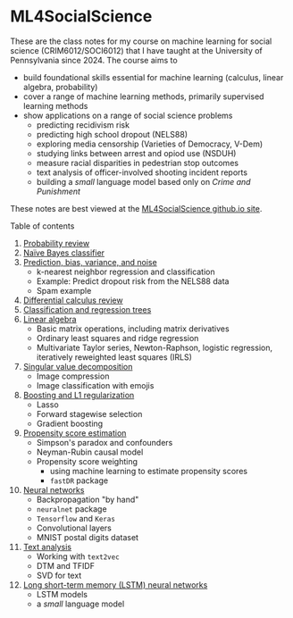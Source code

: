 # ML4SocialScience
These are the class notes for my course on machine learning for social science (CRIM6012/SOCI6012) that I have taught at the University of Pennsylvania since 2024. The course aims to 
-  build foundational skills essential for machine learning (calculus, linear algebra, probability)
-  cover a range of machine learning methods, primarily supervised learning methods
-  show applications on a range of social science problems
   -  predicting recidivism risk
   -  predicting high school dropout (NELS88)
   -  exploring media censorship (Varieties of Democracy, V-Dem)
   -  studying links between arrest and opiod use (NSDUH)
   -  measure racial disparities in pedestrian stop outcomes
   -  text analysis of officer-involved shooting incident reports
   -  building a *small* language model based only on *Crime and Punishment*

These notes are best viewed at the [ML4SocialScience github.io site](https://gregridgeway.github.io/ML4SocialScience).

Table of contents
1. [Probability review](https://raw.githack.com/gregridgeway/ML4SocialScience/main/L01-probability-review.html)
2. [Naïve Bayes classifier](https://raw.githack.com/gregridgeway/ML4SocialScience/main/L02-naive-Bayes.html)
3. [Prediction, bias, variance, and noise](https://raw.githack.com/gregridgeway/ML4SocialScience/main/L03-prediction-bias-variance.html)
    -   k-nearest neighbor regression and classification
    -   Example: Predict dropout risk from the NELS88 data
    -   Spam example
4. [Differential calculus review](https://raw.githack.com/gregridgeway/ML4SocialScience/main/L04-calculus-review.html)
5. [Classification and regression trees](https://raw.githack.com/gregridgeway/ML4SocialScience/main/L05-trees.html)
6. [Linear algebra](https://raw.githack.com/gregridgeway/ML4SocialScience/main/L06-linear-algebra.html)
    -   Basic matrix operations, including matrix derivatives
    -   Ordinary least squares and ridge regression
    -   Multivariate Taylor series, Newton-Raphson, logistic regression, iteratively reweighted least squares (IRLS)
7. [Singular value decomposition](https://raw.githack.com/gregridgeway/ML4SocialScience/main/L07-svd.html)
    -   Image compression
    -   Image classification with emojis
8. [Boosting and L1 regularization](https://raw.githack.com/gregridgeway/ML4SocialScience/main/L08-boosting.html)
    - Lasso
    - Forward stagewise selection
    - Gradient boosting
9. [Propensity score estimation](https://raw.githack.com/gregridgeway/ML4SocialScience/main/L09-propensity-score-estimation.html)
    - Simpson's paradox and confounders
    - Neyman-Rubin causal model
    - Propensity score weighting
       - using machine learning to estimate propensity scores
       - `fastDR` package
10. [Neural networks](https://raw.githack.com/gregridgeway/ML4SocialScience/main/L10-neural-nets.html)
    - Backpropagation "by hand"
    - `neuralnet` package
    - `Tensorflow` and `Keras`
    - Convolutional layers
    - MNIST postal digits dataset
11. [Text analysis](https://raw.githack.com/gregridgeway/ML4SocialScience/main/L11-text.html)
    - Working with `text2vec`
    - DTM and TFIDF
    - SVD for text
12. [Long short-term memory (LSTM) neural networks](https://raw.githack.com/gregridgeway/ML4SocialScience/main/L12-RNN.html)
    - LSTM models
    - a *small* language model
